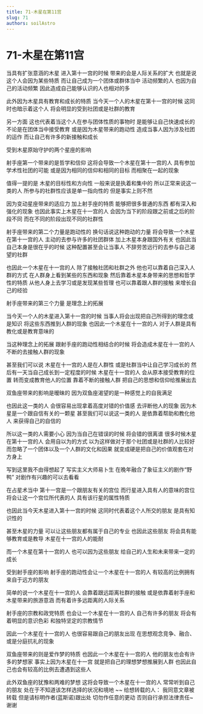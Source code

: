 ```yaml
---
title: 71-木星在第11宫
slug: 71
authors: soilAstro
---
```


# 71-木星在第11宫
当具有扩张意涵的木星
进入第十一宫的时候
带来的会是人际关系的扩大
也就是说这个人会因为某些特质
而让自己成为一个团体或群体当中
活动频繁的人
也因为自己的活动频繁
因此造成自己能够认识的人也相对的多

此外因为木星具有教育和成长的特质
当今天一个人的木星在第十一宫的时候
这同时也暗示着这个人
将会明显的受到社团或是社群的教育

另一方面
这也代表着当这个人在参与团体性质的事物时
是能够让自己快速成长的
不论是在团体当中接受教育
或是因为木星带来的跑动性
造成当事人因为涉及社团的运作
而让自己有许多的新接触和成长

受到木星原始守护的两个星座的影响

射手座第一个带来的是哲学和信仰
这将会导致一个木星在第十一宫的人
具有参加学术性社团的可能
或是因为相同的信仰和相同的目标
而相聚在一起的现象

值得一提的是
木星的目标性和方向性
一般来说是执着和集中的
所以正常来说这一类的人
所参与的社群性应该是单一指向性的
但是事实上则不然

因为变动星座带来的适应力
加上射手座的特质
能够把很多普通的东西
都有深入和强化的现象
也因此事实上木星在十一宫的人
会因为当下的阶段跟之前或之后的阶段不同
而在不同的阶段出现不同的社群性

射手座带来的第二个力量是跑动性的
换句话说这种跑动的力量
将会导致一个木星在第十一宫的人
主动的去参与许多的社团群体
加上木星本身跟国外有关
也因此当自己本身是很在乎的时候
这种配置甚至会让当事人
不辞劳苦远行的去参与自己渴望的社群

也因此一个木星在十一宫的人
除了接触社团和社群之外
他也可以靠着自己深入人群的方式
在人群身上看到某些的东西和现象
然后靠着木星本身带来的思想和哲学性的特质
从他人身上去学习或是发现某些哲理
也可以靠着跟人群的接触
来增长自己的经验

射手座带来的第三个力量
是理念上的拓展

当今天一个人的木星进入第十一宫的时候
当事人将会出现把自己所得到的理念或是知识
将这些东西推到人群的现象
也因此一个木星在十一宫的人
对于人群是具有教化或是教育意味的

当这种理念上的拓展
跟射手座的跑动性相结合的时候
将会造成木星在十一宫的人
不断的去接触人群的现象

甚至我们可以说
木星在十一宫的人是在人群性
或是社群当中让自己学习成长的
然后有一天当自己成长到一定程度的时候
木星在十一宫的人
会从原本接受教育的位置
转而变成教育他人的位置
靠着不断的接触人群
把自己的思想和信仰给推展出去

双鱼座带来的影响是暧昧的
因为双鱼座渴望的是一种感觉上的自我满足

也因此这一类的人
会很容易出现拿着高度对错的价值感
去评断他人的现象
因为木星是一个跟自信有关的一颗星
甚至我们可以说这一类的人
是依靠着帮助和教化他人
来获得自己的自信的

所以这一类的人需要小心
因为当自己在错误的时候
将会错的很离谱
很多时候木星在第十一宫的人
会用自以为的方式
以为这样做对于那个社团或是社群的人比较好
而忽略了一个团体以及一个人群的文化和因果
就变成硬是把自己的价值观套在对方身上

写到这里我不由得想起了
写实主义大师易卜生
在晚年融合了象征主义的剧作“野鸭”
对剧作有兴趣的可以去看看

在占星术当中
第十一宫是一个跟朋友有关的宫位
而行星进入具有人的意味的宫位
将会让这一个宫位所代表的人
具有该行星的属性特质

也因此当今天木星进入第十一宫的时候
这同时代表着这个人所交的朋友
是具有知识性的

甚至木星的力量
可以让这些朋友都有属于自己的专业
也因此这些朋友
将会具有能够教育或是教导
木星在十一宫的人的能耐

而一个木星在第十一宫的人
也可以因为这些朋友
给自己的人生和未来带来一定的成长

受到射手座的影响
射手座的跑动性会让一个木星在十一宫的人
有较高的比例拥有来自于远方的朋友

简单的说一个木星在十一宫的人
会靠着跟远距离社群的接触
或是依靠着射手座和木星带来的旅游意涵
而有着许多远距离的人际关系

射手座的宗教和政党特质
也会让一个木星在十一宫的人
自己有许多的朋友
将会有着明显的意识色彩
和独特坚定的宗教情节

因此一个木星在十一宫的人
也很容易跟自己的朋友出现
在思想观念竞争、融合、或是分庭抗礼的现象

双鱼座带来的则是爱作梦的特质
也因此一个木星在十一宫的人
他的朋友也会有许多的梦想家
事实上因为木星在十一宫
就是把自己的理想梦想推展到人群
也因此自己也会有较高的比例去遭遇到这些人

此外双鱼座的犹豫和两难的梦想
这将会导致一个木星在十一宫的人
常常听到自己的朋友
处在于不知道该怎样选择的状况和境地
~~
给想转载的人：
我同意文章被转载
但是请标明作者(蓝斯诺)跟出处
切勿作任意的更动
否则自行承担法律责任~谢谢

 
  